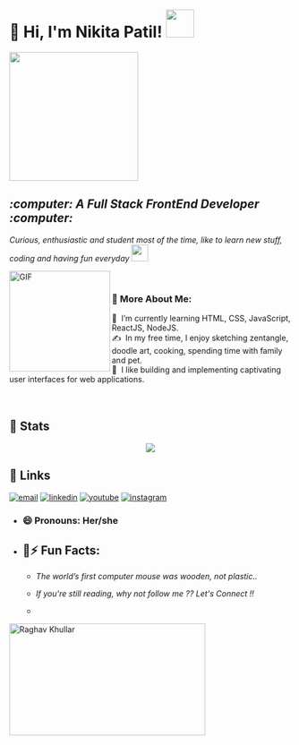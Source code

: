 <h1>👋 Hi, I'm Nikita Patil! <img src="https://media.giphy.com/media/mGcNjsfWAjY5AEZNw6/giphy.gif" width="50"></h1>
<img align='center' src="https://media.giphy.com/media/ieyl9zmCjO4b4t6qoY/giphy.gif" width="230">
<p><em>
    <h2>:computer: A Full Stack FrontEnd Developer :computer: </h2>
    
   Curious, enthusiastic and student most of the time, like to learn new stuff, coding and having fun everyday <img src="https://media.giphy.com/media/WUlplcMpOCEmTGBtBW/giphy.gif" width="30"> 
</em></p>
<img align="left" alt="GIF" src="https://raw.githubusercontent.com/rahul-jha98/rahul-jha98/main/techstack.gif" width="180px"/>
<br>


### 🧐 More About Me:

🌱 &nbsp;I’m currently learning HTML, CSS, JavaScript, ReactJS, NodeJS.\
✍️ &nbsp;In my free time, I enjoy sketching zentangle, doodle art, cooking, spending time with family and pet.\
🌱 &nbsp;I like building and implementing captivating user interfaces for web applications. 
<br><br>
<br>
## :link: Stats
<div align="center"><img src="https://github-readme-stats.vercel.app/api?username=nikitapatil311&show_icons=true&count_private=true&hide_border=true" align="center" /></div>  

## :link: Links
<p align="center">
  
  <a href="mailto:nikitaspatil301@gmail.com"><img src="https://img.icons8.com/color/96/000000/gmail.png" alt="email"/></a>
  <a href="[https://www.linkedin.com/in/mathieu-ledru](https://www.linkedin.com/in/nikita-s-patil/)"><img src="https://img.icons8.com/color/96/000000/linkedin.png" alt="linkedin"/></a>
    <a href="[https://www.youtube.com/user/matyo91](https://www.youtube.com/channel/UCeKqFJSTvMcMUU4ivVf5LjA)"><img src="https://img.icons8.com/color/96/000000/youtube.png" alt="youtube"/></a>
    <a href="[https://www.instagram.com/matyo91](https://www.instagram.com/nikita_.s._patil/?next=%2F)"><img src="https://img.icons8.com/color/96/000000/instagram-new.png" alt="instagram"/></a>
    
</p>



- <h3>😄 Pronouns: Her/she</h3>

- ## :link:⚡ Fun Facts: 

    * *The world’s first computer mouse was wooden, not plastic..*
    
    * *If you're still reading, why not follow me ?? Let's Connect !!*
    * <div align="center">
<img src="https://github.com/raghavk16/raghavk16/blob/master/connected.gif" alt="Raghav Khullar" width="350" height="200" />
</div>



   
   
   
   



